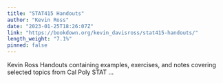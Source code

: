 ```yaml
---
title: "STAT415 Handouts"
author: "Kevin Ross"
date: "2023-01-25T18:26:07Z"
link: "https://bookdown.org/kevin_davisross/stat415-handouts/"
length_weight: "7.1%"
pinned: false
---
```


Kevin Ross Handouts containing examples, exercises, and notes covering selected topics from Cal Poly STAT ...
